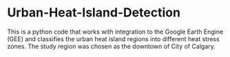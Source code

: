 # Urban-Heat-Island-Detection
This is a python code that works with integration to the Google Earth Engine (GEE) and classifies the urban heat island regions into different heat stress zones. The study region was chosen as the downtown of City of Calgary.  
